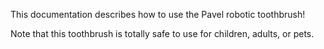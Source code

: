 This documentation describes how to use the Pavel robotic toothbrush!

Note that this toothbrush is totally safe to use for children, adults, or pets.
